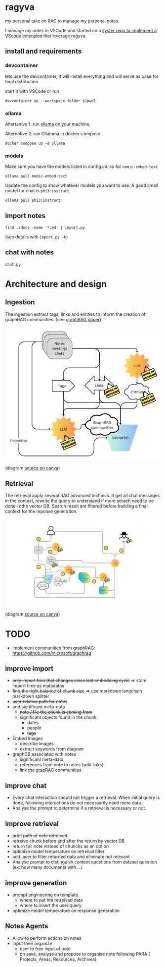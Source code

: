 # ragyva

my personal take on RAG to manage my personal notes

I manage my notes in VSCode and started on a [syster repo to implement a VScode extension](https://github.com/yarmand/ragyva-vscode) that leverage ragyva.

## install and requirements

### devcontainer

lets use the devcontainer, it will install everything and will serve as base for final distribution.

start it with VSCode or run

```
devcontainer up --workspace-folder $(pwd)
```

### ollama

Altertanive 1:
run [ollama](https://ollama.com/) on your machine.

Alternative 2:
run Ollamma in docker-compose

```
docker compose up -d ollama
```

### models

Make sure you have the models listed in config.ini. so for `nomic-embed-text`

```
ollama pull nomic-embed-text
```

Update the config to show whatever models you want to use.
A good small model for chat is `phi3:instruct`

```
ollama pull phi3:instruct
```

## import notes

```
find ./docs -name '*.md' | import.py
```

(see details with `import.py -h`)

## chat with notes

```
chat.py
```

# Architecture and design
## Ingestion
The ingestion extract tags, links and entities to inform the creation of graphRAG communities. (see [graphRAG paper](https://arxiv.org/abs/2404.16130))

![ingestion design](Ragyva-architecture-ingestion.png)

(diagram [source on canva](https://www.canva.com/design/DAGS8zlwqcU/lYF-m0gO87c1ErFMvkGvHA/edit?utm_content=DAGS8zlwqcU&utm_campaign=designshare&utm_medium=link2&utm_source=sharebutton))

## Retrieval
The retrieval apply several RAG advanced technics. It get all chat messages in the context, rewrite the query to understand if more serach need to be done i nthe vector DB. Search result are filtered before building a final context for the reponse generation.

![ingestion design](Ragyva-architecture-retrieval.png)

(diagram [source on canva](https://www.canva.com/design/DAGTVd5SWxw/the9cFZluyhcNNyguFnoSA/edit?utm_content=DAGTVd5SWxw&utm_campaign=designshare&utm_medium=link2&utm_source=sharebutton))


# TODO

- implement communities from graphRAG: <https://github.com/microsoft/graphrag>

## improve import

- ~~only import files that changes since last embedding cycle~~ => store import time as matadatas
- ~~find the right balance of chunk size~~ => use markdown langchain markdown splitter
- ~~user relative path for notes~~
- add significant meta-data
  - ~~note / file the chunk is coming from~~
  - significant objects found in the chunk
    - dates
    - people
    - ~~tags~~
- Embed Images
  - describe images
  - extract keywords from diagram
- graphDB associated with notes
  - significant meta-data
  - references from note to notes (wiki links)
  - link the grapRAG communities

## improve chat

- Every chat interaction should not trigger a retrieval. When initial query is done, following interactions do not
  necessarily need more data.
- Analyse the prompt to determine if a retrieval is necessary or not.

## improve retrieval

- ~~print path of note retreived~~
- retreive chunk before and after the return by vector DB
- return full note instead of chuncks as an option
- optimize model temperature on retreival filter
- add layer to filter returned data and eliminate not relevant
- Analyse prompt to distinguish content questions from dataset question (ex: how many documents with ...)

## improve generation

- prompt engineering on template.
  - where to put hte retreived data
  - where to insert the user query
- optimize model temperature on response generation

## Notes Agents

- Allow to perform actions on notes
- Input then organize
  - user to free input of note
  - on save, analyse and propose to organise note following PARA ( Projects, Areas, Resources, Archives)
